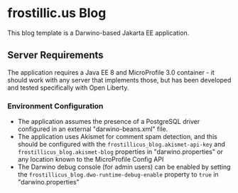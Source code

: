 # frostillic.us Blog

This blog template is a Darwino-based Jakarta EE application.

## Server Requirements

The application requires a Java EE 8 and MicroProfile 3.0 container - it should work with any server that implements those, but has been developed and tested specifically with Open Liberty.

### Environment Configuration

- The application assumes the presence of a PostgreSQL driver configured in an external "darwino-beans.xml" file.
- The application uses Akismet for comment spam detection, and this should be configured with the `frostillicus_blog.akismet-api-key` and `frostillicus_blog.akismet-blog` properties in "darwino.properties" or any location known to the MicroProfile Config API
- The Darwino debug console (for admin users) can be enabled by setting the `frostillicus_blog.dwo-runtime-debug-enable` property to `true` in "darwino.properties"